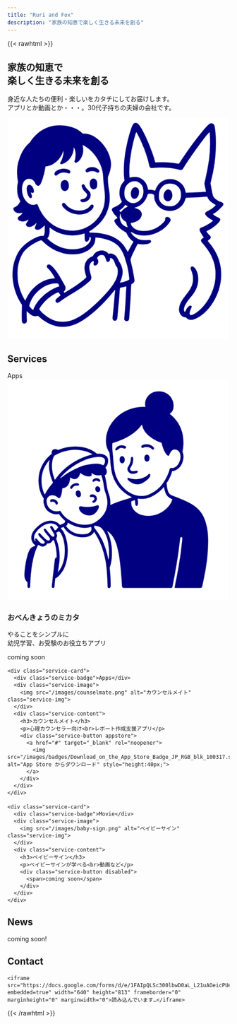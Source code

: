 ```yaml
---
title: "Ruri and Fox"
description: "家族の知恵で楽しく生きる未来を創る"
---
```


{{< rawhtml >}}
<!-- ヒーローセクション -->
<section class="hero-section">
  <div class="hero-content">
    <h1><strong>家族の知恵で<br>楽しく生きる未来を創る</strong></h1>
    <p>
      身近な人たちの便利・楽しいをカタチにしてお届けします。<br>
      アプリとか動画とか・・・。30代子持ちの夫婦の会社です。
    </p>
  </div>
  <div class="hero-image">
    <img src="/images/about-ruri-fox.png" alt="Ruri and Fox">
  </div>
</section>

<!-- サービスセクション -->
<section class="services-section" id="services">
  <h2 class="section-title">Services</h2>
  <div class="service-cards">
    <div class="service-card">
      <div class="service-badge">Apps</div>
      <div class="service-image">
        <img src="/images/exam-support.png" alt="小学校受験の見方" class="service-img">
      </div>
      <div class="service-content">
        <h3>おべんきょうのミカタ</h3>
        <p>やることをシンプルに<br>幼児学習、お受験のお役立ちアプリ</p>
        <div class="service-button disabled">
          <span>coming soon</span>
        </div>
      </div>
    </div>
    
    <div class="service-card">
      <div class="service-badge">Apps</div>
      <div class="service-image">
        <img src="/images/counselmate.png" alt="カウンセルメイト" class="service-img">
      </div>
      <div class="service-content">
        <h3>カウンセルメイト</h3>
        <p>心理カウンセラー向け<br>レポート作成支援アプリ</p>
        <div class="service-button appstore">
          <a href="#" target="_blank" rel="noopener">
            <img src="/images/badges/Download_on_the_App_Store_Badge_JP_RGB_blk_100317.svg" alt="App Store からダウンロード" style="height:40px;">
          </a>
        </div>
      </div>
    </div>
    
    <div class="service-card">
      <div class="service-badge">Movie</div>
      <div class="service-image">
        <img src="/images/baby-sign.png" alt="ベイビーサイン" class="service-img">
      </div>
      <div class="service-content">
        <h3>ベイビーサイン</h3>
        <p>ベイビーサインが学べる<br>動画など</p>
        <div class="service-button disabled">
          <span>coming soon</span>
        </div>
      </div>
    </div>
  </div>
</section>

<!-- ニュースセクション -->
<section class="news-section">
  <div class="container">
    <h2 class="section-title">News</h2>
    <div class="news-content">
      <p class="coming-soon">coming soon!</p>
    </div>
  </div>
</section>

<!-- お問い合わせセクション -->
<section class="contact-section" id="contact">
  <h2 class="section-title">Contact</h2>

  <div class="google-form-container">

    <iframe src="https://docs.google.com/forms/d/e/1FAIpQLSc300lbwD0aL_L21uAOeicPUeyQwLfbPtknODmk1kCj5LqQGw/viewform?embedded=true" width="640" height="813" frameborder="0" marginheight="0" marginwidth="0">読み込んでいます…</iframe>
  </div>
  
  <!-- <div class="privacy-notice">
    <p>※ 個人情報の取り扱いについては<a href="#">プライバシーポリシー</a>をご確認ください</p>
  </div> -->
</section>
{{< /rawhtml >}}